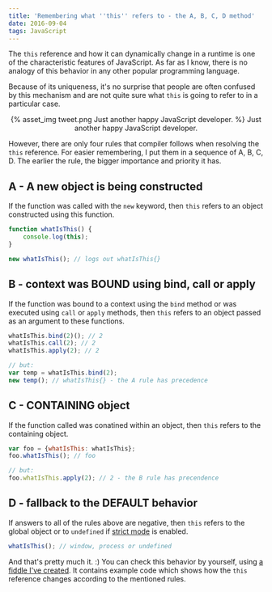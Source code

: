 ```yaml
---
title: 'Remembering what ''this'' refers to - the A, B, C, D method'
date: 2016-09-04
tags: JavaScript
---
```


The `this` reference and how it can dynamically change in a runtime is one of the characteristic features of JavaScript. As far as I know, there is no analogy of this behavior in any other popular programming language.

Because of its uniqueness, it's no surprise that people are often confused by this mechanism and are not quite sure what `this` is going to refer to in a particular case.

<center>
{% asset_img tweet.png Just another happy JavaScript developer. %}
Just another happy JavaScript developer.
</center>

However, there are only four rules that compiler follows when resolving the `this` reference. For easier remembering, I put them in a sequence of A, B, C, D. The earlier the rule, the bigger importance and priority it has.

## A - A new object is being constructed

If the function was called with the `new` keyword, then `this` refers to an object constructed using this function.

```javascript
function whatIsThis() {
    console.log(this);
}

new whatIsThis(); // logs out whatIsThis{}
```

## B - context was BOUND using bind, call or apply

If the function was bound to a context using the `bind` method or was executed using `call` or `apply` methods, then `this` refers to an object passed as an argument to these functions.

```javascript
whatIsThis.bind(2)(); // 2
whatIsThis.call(2); // 2
whatIsThis.apply(2); // 2

// but:
var temp = whatIsThis.bind(2);
new temp(); // whatIsThis{} - the A rule has precedence
```

## C - CONTAINING object

If the function called was conatined within an object, then `this` refers to the containing object.

```javascript
var foo = {whatIsThis: whatIsThis};
foo.whatIsThis(); // foo

// but:
foo.whatIsThis.apply(2); // 2 - the B rule has precendence
```

## D - fallback to the DEFAULT behavior

If answers to all of the rules above are negative, then `this` refers to the global object or to `undefined` if [strict mode](https://developer.mozilla.org/en-US/docs/Web/JavaScript/Reference/Strict_mode) is enabled.

```javascript
whatIsThis(); // window, process or undefined
```

And that's pretty much it. :) You can check this behavior by yourself, using
[a fiddle I've created](https://jsfiddle.net/zbicin/owa92sa5/). It contains example code which shows how the `this` reference changes according to the mentioned rules.